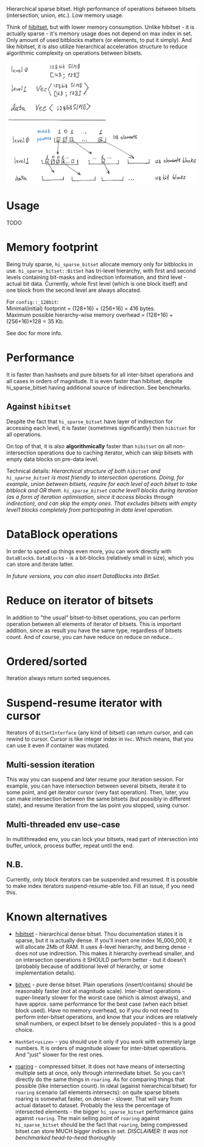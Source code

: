Hierarchical sparse bitset. High performance of operations between bitsets (intersection, union, etc.).
Low memory usage.

Think of [hibitset](https://crates.io/crates/hibitset), but with lower memory consumption.
Unlike hibitset - it is actually sparse - it's memory usage does not depend on max index in set.
Only amount of used bitblocks matters (or elements, to put it simply).
And like hibitset, it is also utilize
hierarchical acceleration structure to reduce algorithmic complexity on operations
between bitsets.

![](https://github.com/tower120/hi_sparse_bitset/raw/main/doc/Hisparsebitset-50.png)

# Usage 

TODO

# Memory footprint

Being truly sparse, `hi_sparse_bitset` allocate memory only for bitblocks in use.
`hi_sparse_bitset::BitSet` has tri-level hierarchy, with first and second levels
containing bit-masks and indirection information, and third level - actual bit data.
Currently, whole first level (which is one block itself) and one block from the
second level are always allocated.

For `config::_128bit`:  
Minimal(initial) footprint = (128+16) + (256+16) = 416 bytes.  
Maximum possible hierarchy-wise memory overhead = (128+16) + (256+16)*128 = 35 Kb.

See doc for more info.

# Performance

It is faster than hashsets and pure bitsets for all inter-bitset operations
and all cases in orders of magnitude. It is even faster than 
hibitset, despite hi_sparse_bitset having additional source of
indirection. See benchmarks.

## Against `hibitset`

Despite the fact that `hi_sparse_bitset` have layer of indirection for accessing
each level, it is faster (sometimes significantly) then `hibitset` for all operations.

On top of that, it is also **algorithmically** faster than `hibitset` on 
all non-intersection operations due to caching iterator, which
can skip bitsets with empty data blocks on pre-data level. 

Technical details:
_Hierarchical structure of both `hibitset` and `hi_sparse_bitset` is most
friendly to intersection operations. Doing, for example, union between bitsets,
require for each level of each bitset to take bitblock and OR them. `hi_sparse_bitset`
cache level1 blocks during iteration (as a form of iteration optimisation, since it access 
blocks through indirection), 
and can skip the empty ones. That excludes bitsets with empty level1 blocks completely 
from participating in data level operation._

# DataBlock operations

In order to speed up things even more, you can work directly with
`DataBlock`s. `DataBlock`s - is a bit-blocks (relatively small in size), 
which you can store and iterate latter.

_In future versions, you can also insert DataBlocks into BitSet._

# Reduce on iterator of bitsets

In addition to "the usual" bitset-to-bitset operations,
you can perform operation between all elements of iterator of bitsets.
This is important addition, since as result you have the same type, 
regardless of bitsets count. And of course, you can have reduce on 
reduce on reduce...

# Ordered/sorted

Iteration always return sorted sequences.

# Suspend-resume iterator with cursor

Iterators of `BitSetInterface` (any kind of bitset) can return cursor, 
and can rewind to cursor. Cursor is like integer index in `Vec`.
Which means, that you can use it even if container was mutated.

## Multi-session iteration

This way you can suspend and later resume your iteration 
session. For example, you can have intersection between several bitsets, iterate it
to some point, and get iterator cursor (very fast operation). Then, later,
you can make intersection between the same bitsets (but possibly in different state),
and resume iteration from the las point you stopped, using cursor.

## Multi-threaded env use-case

In multithreaded env, you can lock your bitsets, read part of intersection into buffer,
unlock, process buffer, repeat until the end.

## N.B. 

Currently, only block iterators can be suspended and resumed. It is possible
to make index iterators suspend-resume-able too. Fill an issue, if you need this.

# Known alternatives

* [hibitset](https://crates.io/crates/hibitset) - hierarchical dense bitset. Thou documentation states
    it is sparse, but it is actually dense. If you'll insert one index 16_000_000, it will allocate
    2Mb of RAM. It uses 4-level hierarchy, and being dense - does not use indirection.
    This makes it hierarchy overhead smaller, and on intersection operations it SHOULD perform
    better - but it doesn't (probably because of additional level of hierarchy, or some 
    implementation details).

* [bitvec](https://crates.io/crates/bitvec) - pure dense bitset. Plain operations (insert/contains)
    should be reasonably faster (not at magnitude scale).
    Inter-bitset operations - super-linearly slower for the worst case (which is almost always), 
    and have approx. same performance for the best case (when each bitset block used).
    Have no memory overhead, so if you do not need to perform inter-bitset operations,
    and know that your indices are relatively small numbers, or expect bitset to be
    densely populated - this is a good choice.

* `HashSet<usize>` - you should use it only if you work with extremely large numbers. 
   It is orders of magnitude slower for inter-bitset operations.
   And "just" slower for the rest ones.

*  [roaring](https://crates.io/crates/roaring) - compressed bitset. It does not have means of intersecting multiple
   sets at once, only through intermediate bitset. So you can't directly do the same things in `roaring`.
   As for comparing things that possible (like intersection count). In ideal (against hierarchical bitset) 
   for `roaring` scenario (all elements intersects): on quite sparse bitsets roaring is somewhat faster, on denser - slower. 
   That will vary from actual dataset to dataset. Probably the less the percentage of intersected 
   elements - the bigger `hi_sparse_bitset` performance gains against `roaring`.
   The main selling point of `roaring` against `hi_sparse_bitset` should be the fact that `roaring`, being
   compressed bitset can store MUCH bigger indices in set. _DISCLAIMER: It was not benchmarked head-to-head thoroughly_ 